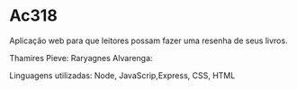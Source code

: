 # Ac318

Aplicação web para que leitores possam fazer uma resenha de seus livros.

Thamires Pieve:
Raryagnes Alvarenga:

Linguagens utilizadas: Node, JavaScrip,Express, CSS, HTML
